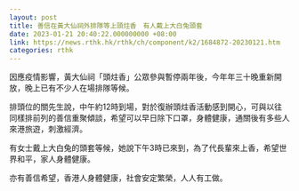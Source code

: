 ```yaml
---
layout: post
title: 善信在黃大仙祠外排隊等上頭炷香　有人戴上大白兔頭套
date: 2023-01-21 20:40:22.000000000 +08:00
link: https://news.rthk.hk/rthk/ch/component/k2/1684872-20230121.htm
categories: rthk
---
```


因應疫情影響，黃大仙祠「頭炷香」公眾參與暫停兩年後，今年年三十晚重新開放，晚上已有不少人在場排隊等候。

排頭位的關先生說，中午約12時到場，對於復辦頭炷香活動感到開心，可與以往同樣排前列的善信重聚傾談，希望可以早日除下口罩，身體健康，通關後有多些人來港旅遊，刺激經濟。

有女士戴上大白兔的頭套等候，她說下午3時已來到，為了代長輩來上香，希望世界和平，家人身體健康。

亦有善信希望，香港人身體健康，社會安定繁榮，人人有工做。
